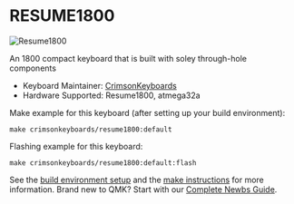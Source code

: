 # RESUME1800

![Resume1800](/images/resume1800_plus_layout.jpg)

An 1800 compact keyboard that is built with soley through-hole components

* Keyboard Maintainer: [CrimsonKeyboards](https://github.com/DeeDesired)
* Hardware Supported: Resume1800, atmega32a

Make example for this keyboard (after setting up your build environment):

    make crimsonkeyboards/resume1800:default

Flashing example for this keyboard:

    make crimsonkeyboards/resume1800:default:flash

See the [build environment setup](https://docs.qmk.fm/#/getting_started_build_tools) and the [make instructions](https://docs.qmk.fm/#/getting_started_make_guide) for more information. Brand new to QMK? Start with our [Complete Newbs Guide](https://docs.qmk.fm/#/newbs).
